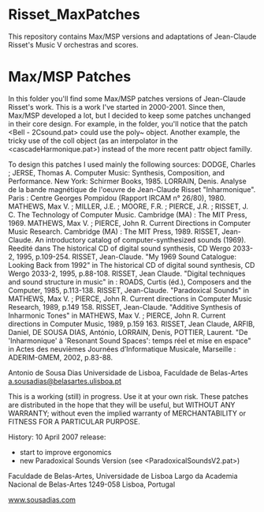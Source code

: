 # Risset_MaxPatches
This repository contains Max/MSP versions and adaptations of Jean-Claude Risset's Music V orchestras and scores.

# Max/MSP Patches
In this folder you'll find some Max/MSP patches versions of Jean-Claude Risset's work.
This is a work I've started in 2000-2001.
Since then, Max/MSP developed a lot, but I decided to keep some patches unchanged in their core design.
For example, in the <R01-Risset-Cloches> folder, you'll notice that the patch <Bell - 2Csound.pat> could use the poly~ object. Another example, the tricky use of the coll object (as an interpolator in the <cascadeHarmonique.pat>) instead of the more recent pattr object familly.

To design this patches I used mainly the following sources:
DODGE, Charles ; JERSE, Thomas A. Computer Music: Synthesis, Composition, and Performance. New York: Schirmer Books, 1985.
LORRAIN, Denis. Analyse de la bande magnétique de l'oeuvre de Jean-Claude Risset "Inharmonique". Paris : Centre Georges Pompidou (Rapport IRCAM n° 26/80), 1980.
MATHEWS, Max V. ; MILLER, J.E. ; MOORE, F.R. ; PIERCE, J.R. ; RISSET, J. C. The Technology of Computer Music. Cambridge (MA) : The MIT Press, 1969.
MATHEWS, Max V. ; PIERCE, John R. Current Directions in Computer Music Research. Cambridge (MA) : The MIT Press, 1989.
RISSET, Jean-Claude. An introductory catalog of computer-synthesized sounds (1969). Reedité dans The historical CD of digital sound synthesis, CD Wergo 2033-2, 1995, p.109-254.
RISSET, Jean-Claude. "My 1969 Sound Catalogue: Looking Back from 1992" in The historical CD of digital sound synthesis, CD Wergo 2033-2, 1995, p.88-108.
RISSET, Jean Claude. "Digital techniques and sound structure in music" in :  ROADS, Curtis (éd.), Composers and the Computer, 1985, p.113-138.
RISSET, Jean-Claude. "Paradoxical Sounds" in MATHEWS, Max V. ; PIERCE, John R. Current directions in Computer Music Research, 1989, p.149 158.
RISSET, Jean-Claude. "Additive Synthesis of Inharmonic Tones" in MATHEWS, Max V. ; PIERCE, John R. Current directions in Computer Music, 1989, p.159 163.
RISSET, Jean Claude, ARFIB, Daniel, DE SOUSA DIAS, António, LORRAIN, Denis, POTTIER, Laurent. "De 'Inharmonique' à 'Resonant Sound Spaces':  temps réel et mise en espace" in Actes des neuvièmes Journées d’Informatique Musicale, Marseille : ADERIM-GMEM, 2002, p.83-88.

Antonio de Sousa Dias
Universidade de Lisboa, Faculdade de Belas-Artes
a.sousadias@belasartes.ulisboa.pt


This is a working (still) in progress. Use it at your own risk.
These patches are distributed in the hope that they will be useful, but WITHOUT ANY WARRANTY; without even the implied warranty of MERCHANTABILITY or FITNESS FOR A PARTICULAR PURPOSE.

History:
10 April 2007 release:
- start to improve ergonomics
- new Paradoxical Sounds Version (see <ParadoxicalSoundsV2.pat>)




Faculdade de Belas-Artes,
Universidade de Lisboa
Largo da Academia Nacional de Belas-Artes
1249-058 Lisboa, Portugal

www.sousadias.com
